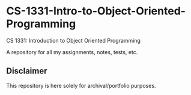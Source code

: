 # CS-1331-Intro-to-Object-Oriented-Programming
CS 1331: Introduction to Object Oriented Programming

A repository for all my assignments, notes, tests, etc.

## Disclaimer
This repository is here solely for archival/portfolio purposes.

